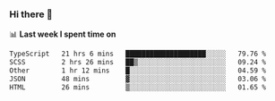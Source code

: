 ### Hi there 👋

<!--
**DBvc/DBvc** is a ✨ _special_ ✨ repository because its `README.md` (this file) appears on your GitHub profile.

Here are some ideas to get you started:

- 🔭 I’m currently working on ...
- 🌱 I’m currently learning ...
- 👯 I’m looking to collaborate on ...
- 🤔 I’m looking for help with ...
- 💬 Ask me about ...
- 📫 How to reach me: ...
- 😄 Pronouns: ...
- ⚡ Fun fact: ...
-->

📊 **Last week I spent time on**
<!--START_SECTION:waka-->

```txt
TypeScript   21 hrs 6 mins   ████████████████████░░░░░   79.76 %
SCSS         2 hrs 26 mins   ██▒░░░░░░░░░░░░░░░░░░░░░░   09.24 %
Other        1 hr 12 mins    █░░░░░░░░░░░░░░░░░░░░░░░░   04.59 %
JSON         48 mins         ▓░░░░░░░░░░░░░░░░░░░░░░░░   03.06 %
HTML         26 mins         ▒░░░░░░░░░░░░░░░░░░░░░░░░   01.65 %
```

<!--END_SECTION:waka-->
